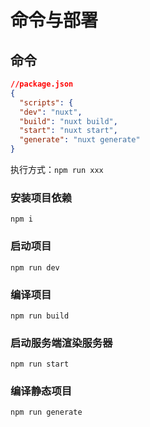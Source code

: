 # 命令与部署



## 命令

````json
//package.json
{
  "scripts": {
  "dev": "nuxt",
  "build": "nuxt build",
  "start": "nuxt start",
  "generate": "nuxt generate"
}
````

执行方式：`npm run xxx`



### 安装项目依赖

````
npm i
````



### 启动项目

```
npm run dev
```



### 编译项目

```
npm run build
```



### 启动服务端渲染服务器

```
npm run start
```



### 编译静态项目

```
npm run generate
```



